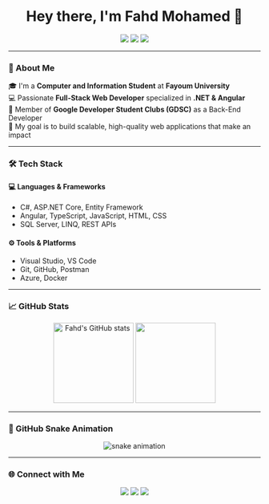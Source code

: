 <h1 align="center">Hey there, I'm Fahd Mohamed 👋</h1>

<p align="center">
  <a href="https://www.linkedin.com/in/fahdmohamed18/"><img src="https://img.shields.io/badge/-Fahd%20Mohamed-blue?style=flat&logo=Linkedin&logoColor=white"/></a>
  <a href="mailto:fahdmohamed2223@gmail.com"><img src="https://img.shields.io/badge/-fahdmohamed2223@gmail.com-D14836?style=flat&logo=Gmail&logoColor=white"/></a>
  <a href="https://github.com/fahdmohamed18"><img src="https://img.shields.io/badge/-fahdmohamed18-black?style=flat&logo=GitHub&logoColor=white"/></a>
</p>

---

### 💫 About Me  
🎓 I'm a **Computer and Information Student** at **Fayoum University**  
💻 Passionate **Full-Stack Web Developer** specialized in **.NET & Angular**  
🚀 Member of **Google Developer Student Clubs (GDSC)** as a Back-End Developer  
🎯 My goal is to build scalable, high-quality web applications that make an impact  

---

### 🛠️ Tech Stack  
#### 💻 Languages & Frameworks  
- C#, ASP.NET Core, Entity Framework  
- Angular, TypeScript, JavaScript, HTML, CSS  
- SQL Server, LINQ, REST APIs  

#### ⚙️ Tools & Platforms  
- Visual Studio, VS Code  
- Git, GitHub, Postman  
- Azure, Docker  

---

### 📈 GitHub Stats  
<p align="center">
  <img src="https://github-readme-stats.vercel.app/api?username=fahdmohamed18&show_icons=true&theme=radical" alt="Fahd's GitHub stats" height="160"/>
  <img src="https://github-readme-streak-stats.herokuapp.com/?user=fahdmohamed18&theme=radical" height="160"/>
</p>

---

### 🐍 GitHub Snake Animation  
<p align="center">
  <img src="https://github.com/fahdmohamed18/fahdmohamed18/blob/output/snake.svg" alt="snake animation"/>
</p>

---

### 🌐 Connect with Me  
<p align="center">
  <a href="https://www.linkedin.com/in/fahdmohamed18/" target="_blank"><img src="https://img.shields.io/badge/LinkedIn-0077B5?logo=linkedin&logoColor=white&style=for-the-badge"/></a>
  <a href="mailto:fahdmohamed2223@gmail.com" target="_blank"><img src="https://img.shields.io/badge/Gmail-D14836?logo=gmail&logoColor=white&style=for-the-badge"/></a>
  <a href="https://github.com/fahdmohamed18" target="_blank"><img src="https://img.shields.io/badge/GitHub-181717?logo=github&logoColor=white&style=for-the-badge"/></a>
</p>
